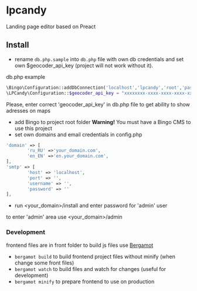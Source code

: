# lpcandy
Landing page editor based on Preact

## Install

- rename ```db.php.sample``` into ```db.php``` file with own db credentials
and set own $geocoder_api_key (project will not work without it). 

db.php example
```php
\Bingo\Configuration::addDbConnection('localhost','lpcandy','root','password');
\LPCandy\Configuration::$geocoder_api_key = "xxxxxxxx-xxxx-xxxx-xxxx-xxxxxxxxxxxx";
```
Please, enter correct 'geocoder_api_key' in db.php file
to get ability to show adresses on maps

- add Bingo to project root folder **Warning!** You must have a Bingo CMS to use this project
- set own domains and email credentials in config.php
```php
'domain' => [
        'ru_RU' =>'your_domain.com',
        'en_EN' =>'en.your_domain.com',
],
'smtp' => [
        'host' => 'localhost',
        'port' => '',
        'username' => '',
        'password' => ''
],
```
- run <your_domain>/install and enter password for 'admin' user

to enter 'admin' area use <your_domain>/admin

### Development
frontend files are in front folder
to build js files use [Bergamot](https://github.com/boomyjee/bergamot)
- ```bergamot build``` to build frontend project files without minify (when change some front files)
- ```bergamot watch``` to build files and watch for changes (useful for development)
- ```bergamot minify``` to prepare frontend to use on production

